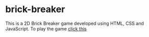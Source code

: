 # brick-breaker
This is a 2D Brick Breaker game developed using HTML, CSS and JavaScript.
To play the game [click this](http://nutshell-media.herokuapp.com "Brick Breaker 2D")
